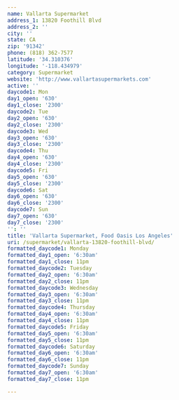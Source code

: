 ```yaml
---
name: Vallarta Supermarket
address_1: 13820 Foothill Blvd
address_2: ''
city: ''
state: CA
zip: '91342'
phone: (818) 362-7577
latitude: '34.310376'
longitude: '-118.434979'
category: Supermarket
website: 'http://www.vallartasupermarkets.com'
active: ''
daycode1: Mon
day1_open: '630'
day1_close: '2300'
daycode2: Tue
day2_open: '630'
day2_close: '2300'
daycode3: Wed
day3_open: '630'
day3_close: '2300'
daycode4: Thu
day4_open: '630'
day4_close: '2300'
daycode5: Fri
day5_open: '630'
day5_close: '2300'
daycode6: Sat
day6_open: '630'
day6_close: '2300'
daycode7: Sun
day7_open: '630'
day7_close: '2300'
'': ''
title: 'Vallarta Supermarket, Food Oasis Los Angeles'
uri: /supermarket/vallarta-13820-foothill-blvd/
formatted_daycode1: Monday
formatted_day1_open: '6:30am'
formatted_day1_close: 11pm
formatted_daycode2: Tuesday
formatted_day2_open: '6:30am'
formatted_day2_close: 11pm
formatted_daycode3: Wednesday
formatted_day3_open: '6:30am'
formatted_day3_close: 11pm
formatted_daycode4: Thursday
formatted_day4_open: '6:30am'
formatted_day4_close: 11pm
formatted_daycode5: Friday
formatted_day5_open: '6:30am'
formatted_day5_close: 11pm
formatted_daycode6: Saturday
formatted_day6_open: '6:30am'
formatted_day6_close: 11pm
formatted_daycode7: Sunday
formatted_day7_open: '6:30am'
formatted_day7_close: 11pm

---
```

